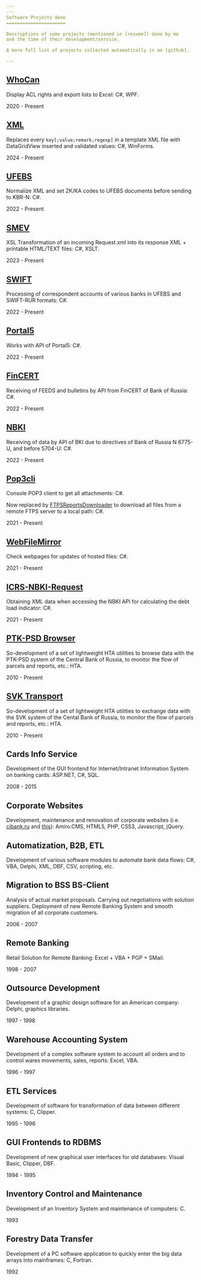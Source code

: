 ```yaml
---
---
Software Projects done
======================

Descriptions of some projects (mentioned in [resume]) done by me
and the time of their development/service.

A more full list of projects collected automatically is on [github].

---
```


## [WhoCan]

Display ACL rights and export lists to Excel: C#, WPF.

2020 - Present

## [XML]

Replaces every `key[;value;remark;regexp]` in a template XML file with
DataGridView inserted and validated values: C#, WinForms.

2024 - Present

## [UFEBS]

Normalize XML and set ZK/KA codes to UFEBS documents before sending to
KBR-N: C#.

2022 - Present

## [SMEV]

XSL Transformation of an incoming Request.xml into its response XML +
printable HTML/TEXT files: C#, XSLT.

2023 - Present

## [SWIFT]

Processing of correspondent accounts of various banks in UFEBS and SWIFT-RUR
formats: C#.

2022 - Present

## [Portal5]

Works with API of Portal5: C#.

2022 - Present

## [FinCERT]

Receiving of FEEDS and bulletins by API from FinCERT of Bank of Russia: C#.

2022 - Present

## [NBKI]

Receiving of data by API of BKI due to directives of Bank of Russia N 6775-U,
and before 5704-U: C#.
                                        
2022 - Present

## [Pop3cli]

Console POP3 client to get all attachments: C#.

Now replaced by [FTPSReportsDownloader] to download all files from a remote
FTPS server to a local path: C#.

2021 - Present

## [WebFileMirror]

Check webpages for updates of hosted files: C#.

2021 - Present

## [ICRS-NBKI-Request]

Obtaining XML data when accessing the NBKI API for calculating the debt
load indicator: C#.

2021 - Present

## [PTK-PSD Browser]

So-development of a set of lightweight HTA utilities to browse data with the 
PTK-PSD system of the Central Bank of Russia, to monitor the flow of parcels 
and reports, etc.: HTA.

2010 - Present

## [SVK Transport]

So-development of a set of lightweight HTA utilities to exchange data with 
the SVK system of the Cental Bank of Russia, to monitor the flow of parcels 
and reports, etc.: HTA.

2010 - Present

## Cards Info Service

Development of the GUI frontend for Internet/Intranet Information System on 
banking cards: ASP.NET, C#, SQL.

2008 - 2015

## Corporate Websites

Development, maintenance and renovation of corporate websites
(i.e. [cibank.ru] and [this]):
Amiro.CMS, HTML5, PHP, CSS3, Javascript, jQuery.

## Automatization, B2B, ETL

Development of various software modules to automate bank data flows: 
C#, VBA, Delphi, XML, DBF, CSV, scripting, etc.

## Migration to BSS BS-Client

Analysis of actual market proposals. Carrying out negotiations with solution 
suppliers. Deployment of new Remote Banking System and smooth migration of 
all corporate customers.

2006 - 2007

## Remote Banking

Retail Solution for Remote Banking: Excel + VBA + PGP + SMail.

1998 - 2007

## Outsource Development

Development of a graphic design software for an American company: 
Delphi, graphics libraries.

1997 - 1998

## Warehouse Accounting System

Development of a complex software system to account all orders and to control 
wares movements, sales, reports: Excel, VBA.

1996 - 1997

## ETL Services

Development of software for transformation of data between different systems: 
C, Clipper.

1995 - 1996

## GUI Frontends to RDBMS

Development of new graphical user interfaces for old databases: 
Visual Basic, Clipper, DBF.

1994 - 1995

## Inventory Control and Maintenance

Development of an Inventory System and maintenance of computers: C.

1993

## Forestry Data Transfer

Development of a PC software application to quickly enter the big data arrays 
into mainframes: C, Fortran.

1992


[resume]: /en/resume
[github]: /en/github
[WhoCan]: //github.com/diev/WhoCan
[XML]: //github.com/diev/ReplForms
[UFEBS]: //github.com/diev/Ufebs-N
[SMEV]: //github.com/diev/SMEV-Works
[SWIFT]: //github.com/diev/Ufebs-Works
[Portal5]: //github.com/diev/Portal5-Works
[FinCERT]: //github.com/diev/FinCERT-Client
[NBKI]: //github.com/diev/Api5704
[Pop3cli]: //github.com/diev/Pop3cli
[FTPSReportsDownloader]: //github.com/diev/FTPSReportsDownloader
[WebFileMirror]: //github.com/diev/WebFileMirror
[ICRS-NBKI-Request]: //github.com/diev/ICRS-NBKI-Request
[PTK-PSD Browser]: //github.com/diev/PTK-PSD-Browser-hta
[SVK Transport]: //github.com/diev/SVK-Transport-hta
[cibank.ru]: //cibank.ru/ "City Invest Bank"
[this]: /
